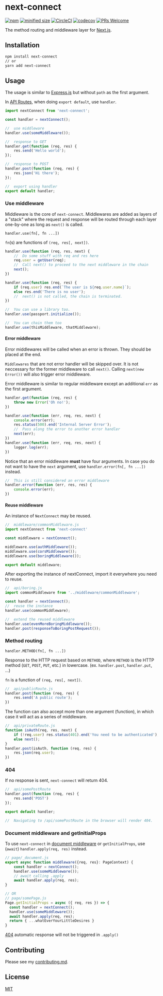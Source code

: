 # next-connect

[![npm](https://badgen.net/npm/v/next-connect)](https://www.npmjs.com/package/next-connect)
[![minified size](https://badgen.net/bundlephobia/min/next-connect)](https://bundlephobia.com/result?p=next-connect)
[![CircleCI](https://circleci.com/gh/hoangvvo/next-connect.svg?style=svg)](https://circleci.com/gh/hoangvvo/next-connect)
[![codecov](https://codecov.io/gh/hoangvvo/next-connect/branch/master/graph/badge.svg)](https://codecov.io/gh/hoangvvo/next-connect)
[![PRs Welcome](https://badgen.net/badge/PRs/welcome/ff5252)](CONTRIBUTING.md)

The method routing and middleware layer for [Next.js](https://nextjs.org/).

## Installation

```sh
npm install next-connect
// or
yarn add next-connect
```

## Usage

The usage is similar to [Express.js](https://github.com/expressjs/express/) but without `path` as the first argument.

In [API Routes](https://github.com/zeit/next.js/#api-routes), when doing `export default`, use `handler`.

```javascript
import nextConnect from 'next-connect';

const handler = nextConnect();

//  use middleware
handler.use(someMiddleware());

//  response to GET
handler.get(function (req, res) {
    res.send('Hello world');
});

//  response to POST
handler.post(function (req, res) {
    res.json('Hi there');
});

//  export using handler
export default handler;
```

### Use middleware

Middleware is the core of `next-connect`. Middlewares are added as layers of a "stack" where the request and response will be routed through each layer one-by-one as long as `next()` is called.

`handler.use(fn[, fn ...])`

`fn`(s) are functions of `(req, res[, next])`.

```javascript
handler.use(function (req, res, next) {
    //  Do some stuff with req and res here
    req.user = getUser(req);
    //  Call next() to proceed to the next middleware in the chain
    next();
})

handler.use(function (req, res) {
    if (req.user) res.end(`The user is ${req.user.name}`);
    else res.end('There is no user');
    //  next() is not called, the chain is terminated.
})

//  You can use a library too.
handler.use(passport.initialize());

//  You can chain them too
handler.use(thisMiddleware, thatMiddleware);
```

#### Error middleware

Error middlewares will be called when an error is thrown. They should be placed at the end.

`Middlewares` that are not error handler will be skipped over. It is not neccessary for the former middleware to call `next()`. Calling `next(new Error())` will also trigger error middleware.

Error middleware is similar to regular middleware except an additional `err` as the first argument.

```javascript
handler.get(function (req, res) {
    throw new Error('Oh no!');
})

handler.use(function (err, req, res, next) {
    console.error(err);
    res.status(500).end('Internal Server Error');
    //  Pass along the error to another error handler
    next(err);
})
handler.use(function (err, req, res, next) {
    logger.log(err);
})
```

Notice that an error middleware **must** have four arguments. In case you do not want to have the `next` argument, use `handler.error(fn[, fn ...])` instead.

```javascript
//  This is still considered an error middleware
handler.error(function (err, res, res) {
    console.error(err);
})
```

#### Reuse middleware

An instance of `NextConnect` may be reused.

```javascript
//  middleware/commonMiddleware.js
import nextConnect from 'next-connect'

const middleware = nextConnect();

middleware.use(authMiddleware());
middleware.use(corsMiddleware());
middleware.use(boringMiddleware());

export default middleware;
```

After exporting the instance of nextConnect, import it everywhere you need to reuse.

```javascript
//  api/boring.js
import commonMiddleware from '../middleware/commonMiddleware';

const handler = nextConnect();
//  reuse the instance
handler.use(commonMiddleware);

//  extend the reused middleware
handler.use(evenMoreBoringMiddleware());
handler.post(responseToBoringPostRequest());
```

### Method routing

`handler.METHOD(fn[, fn ...])`

Response to the HTTP request based on `METHOD`, where `METHOD` is the HTTP method (`GET`, `POST`, `PUT`, etc.) in lowercase. (ex. `handler.post`, `handler.put`, ...)

`fn` is a function of `(req, res[, next])`.

```javascript
//  api/publicRoute.js
handler.post(function (req, res) {
    res.send('A public route');
})
```

The function can also accept more than one argument (function), in which case it will act as a series of middleware.

```javascript
//  api/privateRoute.js
function isAuth(req, res, next) {
    if (!req.user) res.status(401).end('You need to be authenticated');
    else next();
}
handler.post(isAuth, function (req, res) {
    res.json(req.user);
})
```

### 404

If no response is sent, `next-connect` will return 404.

```javascript
//  api/somePostRoute
handler.post(function (req, res) {
    res.send('POST')
});

export default handler;

//  Navigating to /api/somePostRoute in the browser will render 404.
```

### Document middleware and getInitialProps

To use `next-connect` in [document middleware](https://github.com/zeit/next.js/issues/7208) or `getInitialProps`, use (`await`) `handler.apply(req, res)` instead.

```javascript
// page/_document.js
export async function middleware({req, res}: PageContext) {
    const handler = nextConnect();
    handler.use(someMiddleware());
    // await calling .apply
    await handler.apply(req, res);
}

// OR
// page/somePage.js
Page.getInitialProps = async ({ req, res }) => {
  const handler = nextConnect();
  handler.use(someMiddleware());
  await handler.apply(req, res);
  return { ...whatEverYourLittleDesires }
}
```

[404](#404) automatic response will not be triggered in `.apply()`

## Contributing

Please see my [contributing.md](CONTRIBUTING.md).

## License

[MIT](LICENSE)

